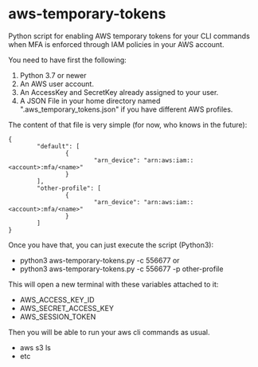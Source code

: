 # aws-temporary-tokens
Python script for enabling AWS temporary tokens for your CLI commands when MFA is enforced through IAM policies in your AWS account.

You need to have first the following:

1. Python 3.7 or newer
2. An AWS user account.
3. An AccessKey and SecretKey already assigned to your user.
4. A JSON File in your home directory named ".aws_temporary_tokens.json" if you have different AWS profiles.

The content of that file is very simple (for now, who knows in the future):
```
{
        "default": [
                {
                        "arn_device": "arn:aws:iam::<account>:mfa/<name>"
                }
        ],
        "other-profile": [
                {
                        "arn_device": "arn:aws:iam::<account>:mfa/<name>"
                }
        ]
}
```

Once you have that, you can just execute the script (Python3):

- python3 aws-temporary-tokens.py -c 556677
or
- python3 aws-temporary-tokens.py -c 556677 -p other-profile

This will open a new terminal with these variables attached to it:
* AWS_ACCESS_KEY_ID
* AWS_SECRET_ACCESS_KEY
* AWS_SESSION_TOKEN

Then you will be able to run your aws cli commands as usual.
- aws s3 ls
- etc

